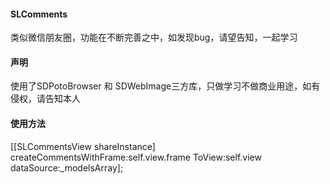 #### SLComments
类似微信朋友圈，功能在不断完善之中，如发现bug，请望告知，一起学习

#### 声明
使用了SDPotoBrowser 和 SDWebImage三方库，只做学习不做商业用途，如有侵权，请告知本人

#### 使用方法
[[SLCommentsView shareInstance] createCommentsWithFrame:self.view.frame ToView:self.view dataSource:_modelsArray];
